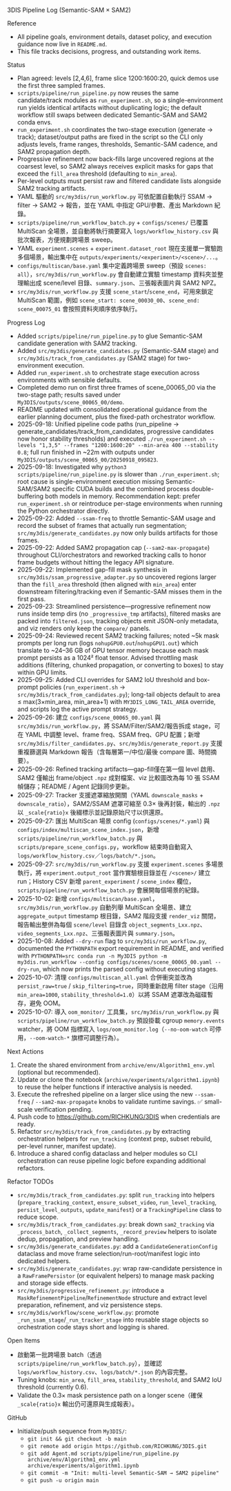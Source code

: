 3DIS Pipeline Log (Semantic-SAM × SAM2)

Reference
- All pipeline goals, environment details, dataset policy, and execution guidance now live in `README.md`.
- This file tracks decisions, progress, and outstanding work items.

Status
- Plan agreed: levels [2,4,6], frame slice 1200:1600:20, quick demos use the first three sampled frames.
- `scripts/pipeline/run_pipeline.py` now reuses the same candidate/track modules as `run_experiment.sh`, so a single-environment run yields identical artifacts without duplicating logic; the default workflow still swaps between dedicated Semantic-SAM and SAM2 conda envs.
- `run_experiment.sh` coordinates the two-stage execution (generate → track); dataset/output paths are fixed in the script so the CLI only adjusts levels, frame ranges, thresholds, Semantic-SAM cadence, and SAM2 propagation depth.
- Progressive refinement now back-fills large uncovered regions at the coarsest level, so SAM2 always receives explicit masks for gaps that exceed the `fill_area` threshold (defaulting to `min_area`).
- Per-level outputs must persist raw and filtered candidate lists alongside SAM2 tracking artifacts.
- YAML 驅動的 `src/my3dis/run_workflow.py` 可依配置自動執行 SSAM → filter → SAM2 → 報告，並在 YAML 中指定 GPU/參數、產出 Markdown 紀錄。
- `scripts/pipeline/run_workflow_batch.py` + `configs/scenes/` 已覆蓋 MultiScan 全場景，並自動將執行摘要寫入 `logs/workflow_history.csv` 與批次報表，方便規劃跨場景 sweep。
- YAML `experiment.scenes` + `experiment.dataset_root` 現在支援單一實驗跑多個場景，輸出集中在 `outputs/experiments/<experiment>/<scene>/...`。
- `configs/multiscan/base.yaml` 集中定義跨場景 sweep（預設 `scenes: all`），`src/my3dis/run_workflow.py` 會自動建立實驗 timestamp 資料夾並整理輸出成 scene/level 目錄、`summary.json`、三張報表圖片與 SAM2 NPZ。
- `src/my3dis/run_workflow.py` 支援 `scene_start`/`scene_end`，可用來鎖定 MultiScan 範圍，例如 `scene_start: scene_00030_00`、`scene_end: scene_00075_01` 會按照資料夾順序依序執行。

Progress Log
- Added `scripts/pipeline/run_pipeline.py` to glue Semantic-SAM candidate generation with SAM2 tracking.
- Added `src/my3dis/generate_candidates.py` (Semantic-SAM stage) and `src/my3dis/track_from_candidates.py` (SAM2 stage) for two-environment execution.
- Added `run_experiment.sh` to orchestrate stage execution across environments with sensible defaults.
- Completed demo run on first three frames of scene_00065_00 via the two-stage path; results saved under `My3DIS/outputs/scene_00065_00/demo`.
- README updated with consolidated operational guidance from the earlier planning document, plus the fixed-path orchestrator workflow.
- 2025-09-18: Unified pipeline code paths (run_pipeline → generate_candidates/track_from_candidates, progressive candidates now honor stability thresholds) and executed `./run_experiment.sh --levels "1,3,5" --frames "1200:1600:20" --min-area 400 --stability 0.8`; full run finished in ~22m with outputs under `My3DIS/outputs/scene_00065_00/20250918_095823`.
- 2025-09-18: Investigated why `python3 scripts/pipeline/run_pipeline.py` is slower than `./run_experiment.sh`; root cause is single-environment execution missing Semantic-SAM/SAM2 specific CUDA builds and the combined process double-buffering both models in memory. Recommendation kept: prefer `run_experiment.sh` or reintroduce per-stage environments when running the Python orchestrator directly.
- 2025-09-22: Added `--ssam-freq` to throttle Semantic-SAM usage and record the subset of frames that actually run segmentation; `src/my3dis/generate_candidates.py` now only builds artifacts for those frames.
- 2025-09-22: Added SAM2 propagation cap (`--sam2-max-propagate`) throughout CLI/orchestrators and reworked tracking calls to honor frame budgets without hitting the legacy API signature.
- 2025-09-22: Implemented gap-fill mask synthesis in `src/my3dis/ssam_progressive_adapter.py` so uncovered regions larger than the `fill_area` threshold (then aligned with `min_area`) enter downstream filtering/tracking even if Semantic-SAM misses them in the first pass.
- 2025-09-23: Streamlined persistence—progressive refinement now runs inside temp dirs (no `_progressive_tmp` artifacts), filtered masks are packed into `filtered.json`, tracking objects emit JSON-only metadata, and viz renders only keep the `compare/` panels.
- 2025-09-24: Reviewed recent SAM2 tracking failures; noted ~5k mask prompts per long run (logs `nohupGPU0.out`/`nohupGPU1.out`) which translate to ~24–36 GB of GPU tensor memory because each mask prompt persists as a 1024² float tensor. Advised throttling mask additions (filtering, chunked propagation, or converting to boxes) to stay within GPU limits.
- 2025-09-25: Added CLI overrides for SAM2 IoU threshold and box-prompt policies (`run_experiment.sh` → `src/my3dis/track_from_candidates.py`); long-tail objects default to area ≤ max(3×min_area, min_area+1) with `MY3DIS_LONG_TAIL_AREA` override, and scripts log the active prompt strategy.
- 2025-09-26: 建立 `configs/scene_00065_00.yaml` 與 `src/my3dis/run_workflow.py`，將 SSAM/Filter/SAM2/報告拆成 stage，可在 YAML 中調整 level、frame freq、SSAM freq、GPU 配置；新增 `src/my3dis/filter_candidates.py`、`src/my3dis/generate_report.py` 支援重複篩選與 Markdown 報告（含每層第一/中位/最後 compare 圖、時間摘要）。
- 2025-09-26: Refined tracking artifacts—gap-fill僅在第一個 level 啟用、SAM2 僅輸出 frame/object `.npz` 成對檔案、viz 比較圖改為每 10 張 SSAM 幀儲存；README / Agent 記錄同步更新。
- 2025-09-27: Tracker 支援遮罩縮放開關（YAML `downscale_masks` + `downscale_ratio`），SAM2/SSAM 遮罩可縮至 0.3× 後再封裝，輸出的 `.npz` 以 `_scale{ratio}x` 後綴標示並記錄原始尺寸以供還原。
- 2025-09-27: 匯出 MultiScan 場景 config (`configs/scenes/*.yaml`) 與 `configs/index/multiscan_scene_index.json`，新增 `scripts/pipeline/run_workflow_batch.py` 與 `scripts/prepare_scene_configs.py`，workflow 結束時自動寫入 `logs/workflow_history.csv`／`logs/batch/*.json`。
- 2025-09-27: `src/my3dis/run_workflow.py` 支援 `experiment.scenes` 多場景執行，將 `experiment.output_root` 當作實驗根目錄並在 `/<scene>/` 建立 run；History CSV 新增 `parent_experiment` / `scene_index` 欄位，`scripts/pipeline/run_workflow_batch.py` 會展開每個場景的紀錄。
- 2025-10-02: 新增 `configs/multiscan/base.yaml`，`src/my3dis/run_workflow.py` 自動列舉 MultiScan 全場景、建立 `aggregate_output` timestamp 根目錄，SAM2 階段支援 `render_viz` 關閉，報告輸出整併為每個 `scene/level` 目錄含 `object_segments_Lxx.npz`、`video_segments_Lxx.npz`、三張報表圖片與 `summary.json`。
- 2025-10-08: Added `--dry-run` flag to `src/my3dis/run_workflow.py`, documented the `PYTHONPATH` export requirement in README, and verified with `PYTHONPATH=src conda run -n My3DIS python -m my3dis.run_workflow --config configs/scenes/scene_00065_00.yaml --dry-run`, which now prints the parsed config without executing stages.
- 2025-10-07: 清理 `configs/multiscan_all.yaml` 合併衝突並改為 `persist_raw=true` / `skip_filtering=true`，同時重新啟用 filter stage（沿用 `min_area=1000`, `stability_threshold=1.0`）以將 SSAM 遮罩改為磁碟暫存，避免 OOM。
- 2025-10-07: 導入 `oom_monitor/` 工具集，`src/my3dis/run_workflow.py` 與 `scripts/pipeline/run_workflow_batch.py` 預設掛載 cgroup `memory.events` watcher，將 OOM 指標寫入 `logs/oom_monitor.log`（`--no-oom-watch` 可停用，`--oom-watch-*` 旗標可調整行為）。

Next Actions
1) Create the shared environment from `archive/env/Algorithm1_env.yml` (optional but recommended).
2) Update or clone the notebook (`archive/experiments/algorithm1.ipynb`) to reuse the helper functions if interactive analysis is needed.
3) Execute the refreshed pipeline on a larger slice using the new `--ssam-freq` / `--sam2-max-propagate` knobs to validate runtime savings. ✅ small-scale verification pending.
4) Push code to https://github.com/RICHKUNG/3DIS when credentials are ready.
5) Refactor `src/my3dis/track_from_candidates.py` by extracting orchestration helpers for `run_tracking` (context prep, subset rebuild, per-level runner, manifest update).
6) Introduce a shared config dataclass and helper modules so CLI orchestration can reuse pipeline logic before expanding additional refactors.

Refactor TODOs
- `src/my3dis/track_from_candidates.py`: split `run_tracking` into helpers (`prepare_tracking_context`, `ensure_subset_video`, `run_level_tracking`, `persist_level_outputs`, `update_manifest`) or a `TrackingPipeline` class to reduce scope.
- `src/my3dis/track_from_candidates.py`: break down `sam2_tracking` via `_process_batch`, `_collect_segments`, `_record_preview` helpers to isolate dedup, propagation, and preview handling.
- `src/my3dis/generate_candidates.py`: add a `CandidateGenerationConfig` dataclass and move frame selection/run-root/manifest logic into dedicated helpers.
- `src/my3dis/generate_candidates.py`: wrap raw-candidate persistence in a `RawFramePersistor` (or equivalent helpers) to manage mask packing and storage side effects.
- `src/my3dis/progressive_refinement.py`: introduce a `MaskRefinementPipeline`/`RefinementNode` structure and extract level preparation, refinement, and viz persistence steps.
- `src/my3dis/workflow/scene_workflow.py`: promote `_run_ssam_stage`/`_run_tracker_stage` into reusable stage objects so orchestration code stays short and logging is shared.

Open Items
- 啟動第一批跨場景 batch（透過 `scripts/pipeline/run_workflow_batch.py`），並確認 `logs/workflow_history.csv`、`logs/batch/*.json` 的內容完整。
- Tuning knobs: `min_area`, `fill_area`, `stability_threshold`, and SAM2 IoU threshold (currently 0.6).
- Validate the 0.3× mask persistence path on a longer scene（確保 `_scale{ratio}x` 輸出仍可還原與生成報表）。

GitHub
- Initialize/push sequence from `My3DIS/`:
  - `git init && git checkout -b main`
  - `git remote add origin https://github.com/RICHKUNG/3DIS.git`
  - `git add Agent.md scripts/pipeline/run_pipeline.py archive/env/Algorithm1_env.yml archive/experiments/algorithm1.ipynb`
  - `git commit -m "Init: multi-level Semantic-SAM → SAM2 pipeline"`
  - `git push -u origin main`
